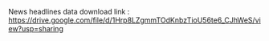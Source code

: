 News headlines data download link : https://drive.google.com/file/d/1Hrp8LZgmmTOdKnbzTioU56te6_CJhWeS/view?usp=sharing
